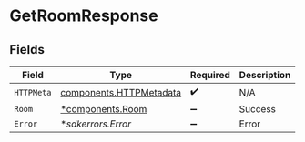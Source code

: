 # GetRoomResponse


## Fields

| Field                                                              | Type                                                               | Required                                                           | Description                                                        |
| ------------------------------------------------------------------ | ------------------------------------------------------------------ | ------------------------------------------------------------------ | ------------------------------------------------------------------ |
| `HTTPMeta`                                                         | [components.HTTPMetadata](../../models/components/httpmetadata.md) | :heavy_check_mark:                                                 | N/A                                                                |
| `Room`                                                             | [*components.Room](../../models/components/room.md)                | :heavy_minus_sign:                                                 | Success                                                            |
| `Error`                                                            | **sdkerrors.Error*                                                 | :heavy_minus_sign:                                                 | Error                                                              |